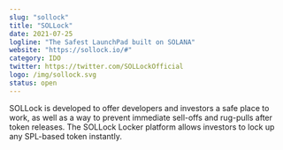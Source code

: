 ```yaml
---
slug: "sollock"
title: "SOLLock"
date: 2021-07-25
logline: "The Safest LaunchPad built on SOLANA"
website: "https://sollock.io/#"
category: IDO
twitter: https://twitter.com/SOLLockOfficial
logo: /img/sollock.svg
status: open
---
```


SOLLock is developed to offer developers and investors a safe place to work, as well as a way to prevent immediate sell-offs and rug-pulls after token releases.
The SOLLock Locker platform allows investors to lock up any SPL-based token instantly.